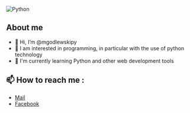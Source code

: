 ![Python](https://www.pngall.com/wp-content/uploads/2016/05/Python-Logo-Free-Download-PNG.png)


## About me
- 👋 Hi, I’m @mgodlewskipy
- 👀 I am interested in programming, in particular with the use of python technology
- 🌱 I'm currently learning Python and other web development tools
## 📫 How to reach me :
- [Mail](mailto:matgodlewski.py@gmail.com)
- [Facebook](https://www.facebook.com/mateusz.godlewski.77/)
